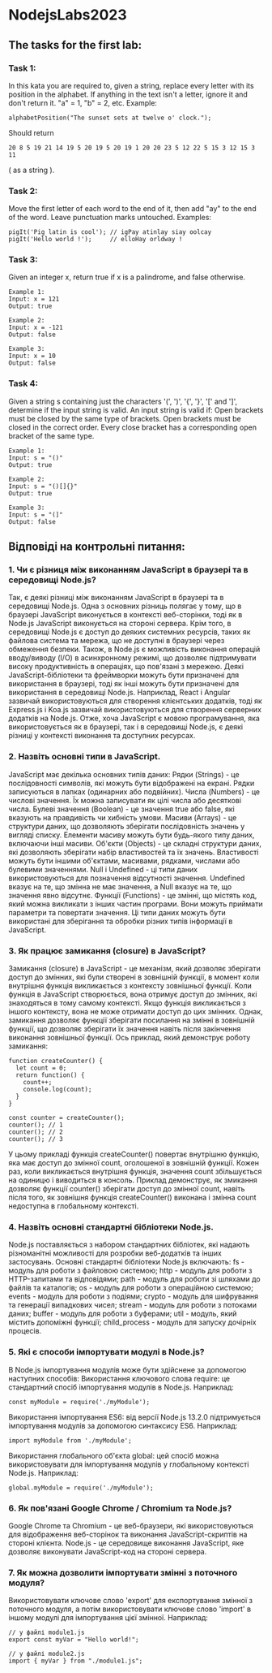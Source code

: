 # NodejsLabs2023
## The tasks for the first lab:
### Task 1:
In this kata you are required to, given a string, replace every letter with its position in the alphabet.
If anything in the text isn't a letter, ignore it and don't return it.
"a" = 1, "b" = 2, etc.
Example:
```
alphabetPosition("The sunset sets at twelve o' clock.");
```
Should return 
```
20 8 5 19 21 14 19 5 20 19 5 20 19 1 20 20 23 5 12 22 5 15 3 12 15 3 11 
```
( as a string ).
### Task 2:
Move the first letter of each word to the end of it, then add "ay" to the end of the word. Leave punctuation marks untouched.
Examples:
```
pigIt('Pig latin is cool'); // igPay atinlay siay oolcay
pigIt('Hello world !');     // elloHay orldway !
```

### Task 3:
Given an integer x, return true if x is a palindrome, and false otherwise.
```
Example 1:
Input: x = 121
Output: true

Example 2:
Input: x = -121
Output: false

Example 3:
Input: x = 10
Output: false
```

### Task 4:
Given a string s containing just the characters '(', ')', '{', '}', '[' and ']', determine if the input string is valid.
An input string is valid if:
Open brackets must be closed by the same type of brackets.
Open brackets must be closed in the correct order.
Every close bracket has a corresponding open bracket of the same type.
 ```
Example 1:
Input: s = "()"
Output: true

Example 2:
Input: s = "()[]{}"
Output: true

Example 3:
Input: s = "(]"
Output: false
```

## Відповіді на контрольні питання:
### 1. Чи є різниця між виконанням JavaScript в браузері та в середовищі Node.js?
Так, є деякі різниці між виконанням JavaScript в браузері та в середовищі Node.js.
Одна з основних різниць полягає у тому, що в браузері JavaScript виконується в контексті веб-сторінки, тоді як в Node.js JavaScript виконується на стороні сервера.
Крім того, в середовищі Node.js є доступ до деяких системних ресурсів, таких як файлова система та мережа, що не доступні в браузері через обмеження безпеки. Також, в Node.js є можливість виконання операцій вводу/виводу (I/O) в асинхронному режимі, що дозволяє підтримувати високу продуктивність в операціях, що пов'язані з мережею.
Деякі JavaScript-бібліотеки та фреймворки можуть бути призначені для використання в браузері, тоді як інші можуть бути призначені для використання в середовищі Node.js. Наприклад, React і Angular зазвичай використовуються для створення клієнтських додатків, тоді як Express.js і Koa.js зазвичай використовуються для створення серверних додатків на Node.js.
Отже, хоча JavaScript є мовою програмування, яка використовується як в браузері, так і в середовищі Node.js, є деякі різниці у контексті виконання та доступних ресурсах.
### 2. Назвіть основні типи в JavaScript.
JavaScript має декілька основних типів даних:
Рядки (Strings) - це послідовності символів, які можуть бути відображені на екрані. Рядки записуються в лапках (одинарних або подвійних).
Числа (Numbers) - це числові значення. Їх можна записувати як цілі числа або десяткові числа.
Булеві значення (Boolean) - це значення true або false, які вказують на правдивість чи хибність умови.
Масиви (Arrays) - це структури даних, що дозволяють зберігати послідовність значень у вигляді списку. Елементи масиву можуть бути будь-якого типу даних, включаючи інші масиви.
Об'єкти (Objects) - це складні структури даних, які дозволяють зберігати набір властивостей та їх значень. Властивості можуть бути іншими об'єктами, масивами, рядками, числами або булевими значеннями.
Null і Undefined - ці типи даних використовуються для позначення відсутності значення. Undefined вказує на те, що змінна не має значення, а Null вказує на те, що значення явно відсутнє.
Функції (Functions) - це змінні, що містять код, який можна викликати з інших частин програми. Вони можуть приймати параметри та повертати значення.
Ці типи даних можуть бути використані для зберігання та обробки різних типів інформації в JavaScript.
### 3. Як працює замикання (closure) в JavaScript?
Замикання (closure) в JavaScript - це механізм, який дозволяє зберігати доступ до змінних, які були створені в зовнішній функції, в момент коли внутрішня функція викликається з контексту зовнішньої функції.
Коли функція в JavaScript створюється, вона отримує доступ до змінних, які знаходяться в тому самому контексті. Якщо функція викликається з іншого контексту, вона не може отримати доступ до цих змінних.
Однак, замикання дозволяє функції зберігати посилання на змінні в зовнішній функції, що дозволяє зберігати їх значення навіть після закінчення виконання зовнішньої функції.
Ось приклад, який демонструє роботу замикання:
```
function createCounter() {
  let count = 0;
  return function() {
    count++;
    console.log(count);
  }
}

const counter = createCounter();
counter(); // 1
counter(); // 2
counter(); // 3
```
У цьому прикладі функція createCounter() повертає внутрішню функцію, яка має доступ до змінної count, оголошеної в зовнішній функції. Кожен раз, коли викликається внутрішня функція, значення count збільшується на одиницю і виводиться в консоль.
Приклад демонструє, як змикання дозволяє функції counter() зберігати доступ до змінної count, навіть після того, як зовнішня функція createCounter() виконана і змінна count недоступна в глобальному контексті.
### 4. Назвіть основні стандартні бібліотеки Node.js.
Node.js поставляється з набором стандартних бібліотек, які надають різноманітні можливості для розробки веб-додатків та інших застосувань. Основні стандартні бібліотеки Node.js включають:
fs - модуль для роботи з файловою системою;
http - модуль для роботи з HTTP-запитами та відповідями;
path - модуль для роботи зі шляхами до файлів та каталогів;
os - модуль для роботи з операційною системою;
events - модуль для роботи з подіями;
crypto - модуль для шифрування та генерації випадкових чисел;
stream - модуль для роботи з потоками даних;
buffer - модуль для роботи з буферами;
util - модуль, який містить допоміжні функції;
child_process - модуль для запуску дочірніх процесів.
### 5. Які є способи імпортувати модулі в Node.js?
В Node.js імпортування модулів може бути здійснене за допомогою наступних способів:
Використання ключового слова require: це стандартний спосіб імпортування модулів в Node.js. Наприклад:
```
const myModule = require('./myModule');
```
Використання імпортування ES6: від версії Node.js 13.2.0 підтримується імпортування модулів за допомогою синтаксису ES6. Наприклад:
```
import myModule from './myModule';
```
Використання глобального об'єкта global: цей спосіб можна використовувати для імпортування модулів у глобальному контексті Node.js. Наприклад:
```
global.myModule = require('./myModule');
```
### 6. Як пов'язані Google Chrome / Chromium та Node.js?
Google Chrome та Chromium - це веб-браузери, які використовуються для відображення веб-сторінок та виконання JavaScript-скриптів на стороні клієнта. Node.js - це середовище виконання JavaScript, яке дозволяє виконувати JavaScript-код на стороні сервера.

### 7. Як можна дозволити імпортувати змінні з поточного модуля?
Використовувати ключове слово 'export' для експортування змінної з поточного модуля, а потім використовувати ключове слово 'import' в іншому модулі для імпортування цієї змінної. Наприклад:
```
// у файлі module1.js
export const myVar = "Hello world!";

// у файлі module2.js
import { myVar } from "./module1.js";
```
